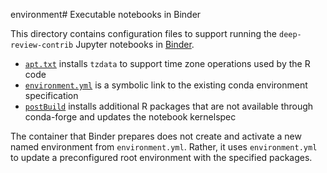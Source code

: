 environment# Executable notebooks in Binder

This directory contains configuration files to support running the `deep-review-contrib` Jupyter notebooks in [Binder](https://mybinder.readthedocs.io/en/latest/).

- [`apt.txt`](apt.txt) installs `tzdata` to support time zone operations used by the R code
- [`environment.yml`](environment.yml) is a symbolic link to the existing conda environment specification
- [`postBuild`](postBuild) installs additional R packages that are not available through conda-forge and updates the notebook kernelspec

The container that Binder prepares does not create and activate a new named environment from `environment.yml`.
Rather, it uses `environment.yml` to update a preconfigured root environment with the specified packages.
